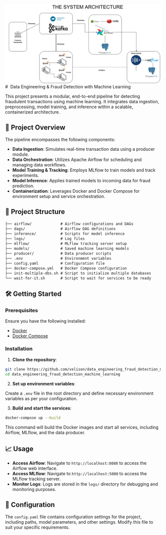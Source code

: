 <img src="DE-ML.png">
#  Data Engineering & Fraud Detection with Machine Learning

This project presents a modular, end-to-end pipeline for detecting fraudulent transactions using machine learning. It integrates data ingestion, preprocessing, model training, and inference within a scalable, containerized architecture.

## 🚀 Project Overview

The pipeline encompasses the following components:

* **Data Ingestion**: Simulates real-time transaction data using a producer module.
* **Data Orchestration**: Utilizes Apache Airflow for scheduling and managing data workflows.
* **Model Training & Tracking**: Employs MLflow to train models and track experiments.
* **Model Inference**: Applies trained models to incoming data for fraud prediction.
* **Containerization**: Leverages Docker and Docker Compose for environment setup and service orchestration.

## 🧱 Project Structure

```
├── airflow/             # Airflow configurations and DAGs
├── dags/                # Airflow DAG definitions
├── inference/           # Scripts for model inference
├── logs/                # Log files
├── mlflow/              # MLflow tracking server setup
├── models/              # Saved machine learning models
├── producer/            # Data producer scripts
├── .env                 # Environment variables
├── config.yaml          # Configuration file
├── docker-compose.yml   # Docker Compose configuration
├── init-multiple-dbs.sh # Script to initialize multiple databases
└── wait-for-it.sh       # Script to wait for services to be ready
```

## 🛠️ Getting Started

### Prerequisites

Ensure you have the following installed:

* [Docker](https://www.docker.com/)
* [Docker Compose](https://docs.docker.com/compose/)

### Installation

1. **Clone the repository**:

```bash
git clone https://github.com/velisen/data_engineering_fraud_detection_machine_learning.git
cd data_engineering_fraud_detection_machine_learning
```

2. **Set up environment variables**:

Create a `.env` file in the root directory and define necessary environment variables as per your configuration.

3. **Build and start the services**:

```bash
docker-compose up --build
```

This command will build the Docker images and start all services, including Airflow, MLflow, and the data producer.

## 📈 Usage

* **Access Airflow**: Navigate to `http://localhost:8080` to access the Airflow web interface.
* **Access MLflow**: Navigate to `http://localhost:5000` to access the MLflow tracking server.
* **Monitor Logs**: Logs are stored in the `logs/` directory for debugging and monitoring purposes.

## 📄 Configuration

The `config.yaml` file contains configuration settings for the project, including paths, model parameters, and other settings. Modify this file to suit your specific requirements.


